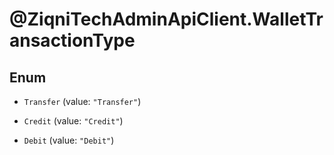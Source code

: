 # @ZiqniTechAdminApiClient.WalletTransactionType

## Enum


* `Transfer` (value: `"Transfer"`)

* `Credit` (value: `"Credit"`)

* `Debit` (value: `"Debit"`)



